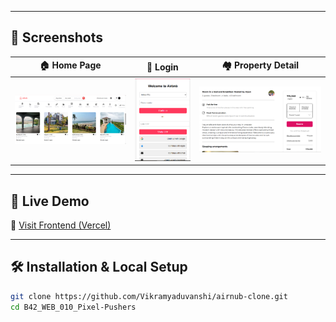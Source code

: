 
---

## 📸 Screenshots

| 🏠 Home Page | 🔐 Login | 🏘️ Property Detail | 
|-------------|----------|---------------------|
| ![](./assets/home.png) | ![](./assets/login.png) | ![](./assets/product.png)  

---

## 🚀 Live Demo

🔗 [Visit Frontend (Vercel)](https://airnub-clone-beta.vercel.app/)

---

## 🛠 Installation & Local Setup

```bash
git clone https://github.com/Vikramyaduvanshi/airnub-clone.git
cd B42_WEB_010_Pixel-Pushers



